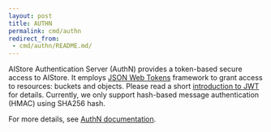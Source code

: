 ```yaml
---
layout: post
title: AUTHN
permalink: cmd/authn
redirect_from:
 - cmd/authn/README.md/
---
```


AIStore Authentication Server (AuthN) provides a token-based secure access to AIStore.
It employs [JSON Web Tokens](https://github.com/dgrijalva/jwt-go) framework to grant access to resources:
buckets and objects. Please read a short [introduction to JWT](https://jwt.io/introduction/) for details.
Currently, we only support hash-based message authentication (HMAC) using SHA256 hash.

For more details, see [AuthN documentation](/docs/authn.md).
